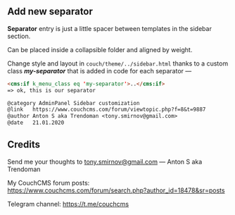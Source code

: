 ## Add new separator

**Separator** entry is just a little spacer between templates in the sidebar section.

Can be placed inside a collapsible folder and aligned by weight.

Change style and layout in `couch/theme/../sidebar.html` thanks to a custom class ***my-separator*** that is added in code for each separator &mdash;
```html
<cms:if k_menu_class eq 'my-separator'>..</cms:if>
=> ok, this is our separator
```

```txt
@category AdminPanel Sidebar customization
@link   https://www.couchcms.com/forum/viewtopic.php?f=8&t=9887
@author Anton S aka Trendoman <tony.smirnov@gmail.com>
@date   21.01.2020
```

## Credits

Send me your thoughts to <tony.smirnov@gmail.com> &mdash; Anton S aka Trendoman

My CouchCMS forum posts: https://www.couchcms.com/forum/search.php?author_id=18478&sr=posts

Telegram channel: https://t.me/couchcms
